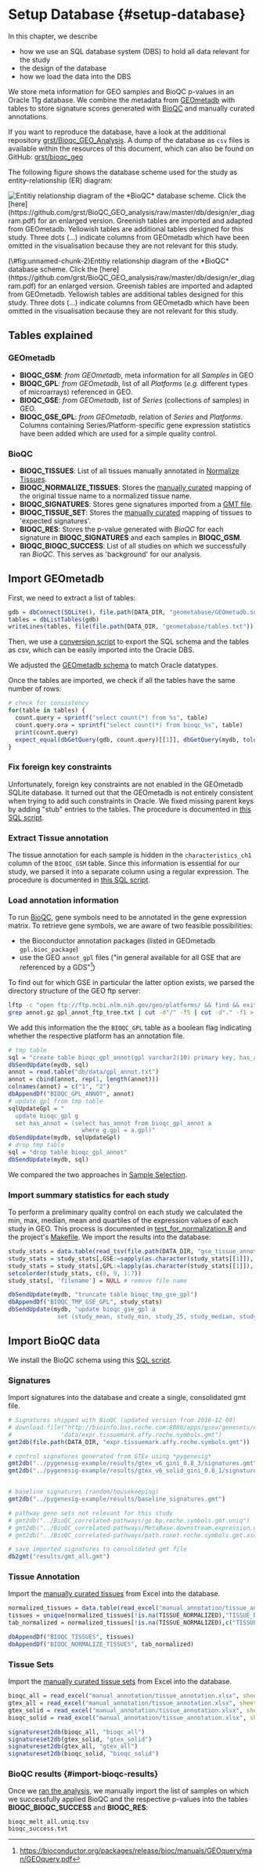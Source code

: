 # Setup Database {#setup-database}

In this chapter, we describe
* how we use an SQL database system (DBS) to hold all data relevant for the study
* the design of the database
* how we load the data into the DBS



We store meta information for GEO samples and BioQC p-values in
an Oracle 11g database. We combine the metadata from [GEOmetadb](https://www.bioconductor.org/packages/release/bioc/vignettes/GEOmetadb/inst/doc/GEOmetadb.html)
with tables to store signature scores generated with
[BioQC](https://accio.github.io/BioQC) and manually curated annotations.

If you want to reproduce the database, have a look at the additional repository
[grst/Bioqc_GEO_Analysis](https://github.com/grst/BioQC_GEO_analysis). A
dump of the database as `csv` files is available within the resources of this
document, which can also be found on GitHub:
[grst/bioqc_geo](https://github.com/grst/bioqc_geo)

The following figure shows the database scheme used for the study as entity-relationship (ER) diagram:

<div class="figure">
<img src="../db/design/er_diagram.png" alt="Entitiy relationship diagram of the *BioQC* database scheme. Click the [here](https://github.com/grst/BioQC_GEO_analysis/raw/master/db/design/er_diagram.pdf) for an enlarged version. Greenish tables are imported and adapted from GEOmetadb. Yellowish tables are additional tables designed for this study. Three dots (...) indicate columns from GEOmetadb which have been omitted in the visualisation because they are not relevant for this study."  />
<p class="caption">(\#fig:unnamed-chunk-2)Entitiy relationship diagram of the *BioQC* database scheme. Click the [here](https://github.com/grst/BioQC_GEO_analysis/raw/master/db/design/er_diagram.pdf) for an enlarged version. Greenish tables are imported and adapted from GEOmetadb. Yellowish tables are additional tables designed for this study. Three dots (...) indicate columns from GEOmetadb which have been omitted in the visualisation because they are not relevant for this study.</p>
</div>

## Tables explained

### GEOmetadb
* **BIOQC_GSM**: *from GEOmetadb*, meta information for all *Samples* in GEO
* **BIOQC_GPL**: *from GEOmetadb*, list of all *Platforms* (*e.g.* different types of microarrays) referenced in GEO.
* **BIOQC_GSE**: *from GEOmetadb*, list of *Series* (collections of samples) in GEO.
* **BIOQC_GSE_GPL**: *from GEOmetadb*, relation of *Series* and *Platforms*. Columns containing Series/Platform-specific gene expression statistics have been added which are used for a simple quality control.

### BioQC
* **BIOQC_TISSUES**: List of all tissues manually annotated in [Normalize Tissues](#normalize-tissues).
* **BIOQC_NORMALIZE_TISSUES**: Stores the [manually curated](#normalize-tissues) mapping of the original tissue name to a normalized tissue name.
* **BIOQC_SIGNATURES**: Stores gene signatures imported from a [GMT file](http://software.broadinstitute.org/cancer/software/gsea/wiki/index.php/Data_formats#GMT:_Gene_Matrix_Transposed_file_format_.28.2A.gmt.29).
* **BIOQC_TISSUE_SET**: Stores the [manually curated](#tissue-signatures) mapping of tissues to 'expected signatures'.
* **BIOQC_RES**: Stores the p-value generated with *BioQC* for each signature in **BIOQC_SIGNATURES** and each samples in **BIOQC_GSM**.
* **BIOQC_BIOQC_SUCCESS**: List of all studies on which we successfully ran *BioQC*. This serves as 'background' for our analysis.


## Import GEOmetadb

First, we need to extract a list of tables:

```r
gdb = dbConnect(SQLite(), file.path(DATA_DIR, "geometabase/GEOmetadb.sqlite"))
tables = dbListTables(gdb)
writeLines(tables, file(file.path(DATA_DIR, "geometabase/tables.txt")))
```

Then, we use a [conversion script](https://github.com/grst/BioQC_GEO_analysis/blob/master/db/geometadb2csv.sh) to
export the SQL schema and the tables as csv, which can be easily imported into the Oracle DBS.

We adjusted the [GEOmetadb schema](https://github.com/grst/BioQC_GEO_analysis/blob/master/db/geometadb_schema.sql) to match
Oracle datatypes.

Once the tables are imported, we check if all the tables have the same number of rows:

```r
# check for consistency
for(table in tables) {
  count.query = sprintf("select count(*) from %s", table)
  count.query.ora = sprintf("select count(*) from bioqc_%s", table)
  print(count.query)
  expect_equal(dbGetQuery(gdb, count.query)[[1]], dbGetQuery(mydb, tolower(count.query.ora))[[1]])
}
```


### Fix foreign key constraints

Unfortunately, foreign key constraints are not enabled in the GEOmetadb SQLite database. It turned out that the GEOmetadb is not entirely consistent when trying to add such constraints in Oracle. We fixed missing
parent keys by adding "stub" entries to the tables. The procedure is documented in
[this SQL script](https://github.com/grst/BioQC_GEO_analysis/blob/master/db/update_geometabase.sql).


### Extract Tissue annotation

The tissue annotation for each sample is hidden in the `characteristics_ch1` column of the `BIOQC_GSM` table. Since this information is
essential for our study, we parsed it into a separate column using a regular expression. The procedure is documented in
[this SQL script](https://github.com/grst/BioQC_GEO_analysis/blob/master/db/update_geometabase.sql).


### Load annotation information

To run [BioQC](https://accio.github.io/BioQC), gene symbols need to be annotated in the gene expression matrix.
To retrieve gene symbols, we are aware of two feasible possibilities:

* the Bioconductor annotation packages (listed in GEOmetadb `gpl.bioc_package`)
* use the GEO `annot_gpl` files ("in general available for all GSE that are referenced by a GDS"[^1])

[^1]: https://bioconductor.org/packages/release/bioc/manuals/GEOquery/man/GEOquery.pdf

To find out for which GSE in particular the latter option exists, we parsed the directory structure of the
GEO ftp server:


```bash
lftp -c "open ftp://ftp.ncbi.nlm.nih.gov/geo/platforms/ && find && exit" > gpl_annot_ftp_tree.txt
grep annot.gz gpl_annot_ftp_tree.txt | cut -d"/" -f5 | cut -d"." -f1 > gpl_annot.txt
```

We add this information the the `BIOQC_GPL` table as a boolean flag indicating whether the respective
platform has an annotation file.


```r
# tmp table
sql = "create table bioqc_gpl_annot(gpl varchar2(10) primary key, has_annot number(1))"
dbSendUpdate(mydb, sql)
annot = read.table("db/data/gpl_annot.txt")
annot = cbind(annot, rep(1, length(annot)))
colnames(annot) = c("1", "2")
dbAppendDf("BIOQC_GPL_ANNOT", annot)
# update gpl from tmp table
sqlUpdateGpl = "
  update bioqc_gpl g
  set has_annot = (select has_annot from bioqc_gpl_annot a
                     where g.gpl = a.gpl)"
dbSendUpdate(mydb, sqlUpdateGpl)
# drop tmp table
sql = "drop table bioqc_gpl_annot"
dbSendUpdate(mydb, sql)
```

We compared the two approaches in [Sample Selection](#sample-selection).

### Import summary statistics for each study

To perform a preliminary quality control on each study we calculated the min, max, median, mean and quartiles of the expression values of each study in GEO. This process is documented in [test_for_normalization.R](https://github.com/grst/BioQC_GEO_analysis/blob/master/scripts/test_for_normalization.R) and the project's [Makefile](https://github.com/grst/BioQC_GEO_analysis/blob/master/Makefile). We import the results into the database:


```r
study_stats = data.table(read_tsv(file.path(DATA_DIR, "gse_tissue_annot/study_stats.txt")))
study_stats = study_stats[,GSE:=sapply(as.character(study_stats[[1]]), geoIdFromPath)]
study_stats = study_stats[,GPL:=lapply(as.character(study_stats[[1]]), gplFromPath)]
setcolorder(study_stats, c(8, 9, 1:7))
study_stats[, 'filename'] = NULL # remove file name

dbSendUpdate(mydb, "truncate table bioqc_tmp_gse_gpl")
dbAppendDf("BIOQC_TMP_GSE_GPL", study_stats)
dbSendUpdate(mydb, "update bioqc_gse_gpl a
              set (study_mean, study_min, study_25, study_median, study_75, study_max) = (select study_mean, study_min, study_25, study_median, study_75, study_max from bioqc_tmp_gse_gpl b where a.gse = b.gse and (a.gpl = b.gpl or b.gpl is NULL))")
```

## Import BioQC data
We install the BioQC schema using this [SQL script](https://github.com/grst/BioQC_GEO_analysis/blob/master/db/bioqc_schema.sql).

### Signatures

Import signatures into the database and create a single, consolidated gmt file.

```r
# Signatures shipped with BioQC (updated version from 2016-12-08)
# download.file("http://bioinfo.bas.roche.com:8080/apps/gsea/genesets/exp.tissuemark.bioqc.roche.symbols.gmt",
#              "data/expr.tissuemark.affy.roche.symbols.gmt")
gmt2db(file.path(DATA_DIR, "expr.tissuemark.affy.roche.symbols.gmt"))

# control signatures generated from GTEx using *pygenesig*
gmt2db("../pygenesig-example/results/gtex_v6_gini_0.8_3/signatures.gmt", source='gtex_v6_gini.gmt')
gmt2db("../pygenesig-example/results/gtex_v6_solid_gini_0.8_1/signatures.gmt", source='gtex_v6_gini_solid.gmt')


# baseline signatures (random/housekeeping)
gmt2db("../pygenesig-example/results/baseline_signatures.gmt")

# pathway gene sets not relevant for this study
# gmt2db("../BioQC_correlated-pathways/go.bp.roche.symbols.gmt.uniq")
# gmt2db("../BioQC_correlated-pathways/MetaBase.downstream.expression.gmt")
# gmt2db("../BioQC_correlated-pathways/path.ronet.roche.symbols.gmt.ascii")

# save imported signatures to consolidated gmt file
db2gmt("results/gmt_all.gmt")
```


### Tissue Annotation

Import the [manually curated tissues](https://github.com/grst/BioQC_GEO_analysis/blob/master/manual_annotation/normalize_tissues.xlsx) from Excel into the database.

```r
normalized_tissues = data.table(read_excel("manual_annotation/tissue_annotation.xlsx", sheet = 1))
tissues = unique(normalized_tissues[!is.na(TISSUE_NORMALIZED),"TISSUE_NORMALIZED", with=FALSE])
tab_normalized = normalized_tissues[!is.na(TISSUE_NORMALIZED),c("TISSUE", "TISSUE_NORMALIZED"), with=FALSE]

dbAppendDf("BIOQC_TISSUES", tissues)
dbAppendDf("BIOQC_NORMALIZE_TISSUES", tab_normalized)
```

### Tissue Sets

Import the [manually curated tissue sets](https://github.com/grst/BioQC_GEO_analysis/blob/master/manual_annotation/tissue_sets.xlsx) from Excel into the database.

```r
bioqc_all = read_excel("manual_annotation/tissue_annotation.xlsx", sheet = 3)
gtex_all = read_excel("manual_annotation/tissue_annotation.xlsx", sheet = 4)
gtex_solid = read_excel("manual_annotation/tissue_annotation.xlsx", sheet = 5)
bioqc_solid = read_excel("manual_annotation/tissue_annotation.xlsx", sheet = 6)

signatureset2db(bioqc_all, "bioqc_all")
signatureset2db(gtex_solid, "gtex_solid")
signatureset2db(gtex_all, "gtex_all")
signatureset2db(bioqc_solid, "bioqc_solid")
```

### BioQC results {#import-bioqc-results}
Once we [ran the analysis](#sample-processing), we manually import the list of samples on which we successfully applied BioQC and the respective p-values into the tables **BIOQC_BIOQC_SUCCESS** and **BIOQC_RES**:

```
bioqc_melt_all.uniq.tsv
bioqc_success.txt
```

